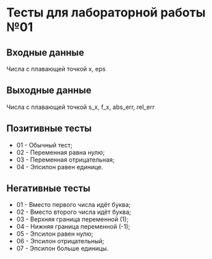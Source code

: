 # Тесты для лабораторной работы №01

## Входные данные
Числа с плавающей точкой x, eps

## Выходные данные
Числа с плавающей точкой s_x, f_x, abs_err, rel_err

## Позитивные тесты
- 01 - Обычный тест;
- 02 - Переменная равна нулю;
- 03 - Переменная отрицательная;
- 04 - Эпсилон равен единице.

## Негативные тесты
- 01 - Вместо первого числа идёт буква;
- 02 - Вместо второго числа идёт буква;
- 03 - Верхняя граница переменной (1);
- 04 - Нижняя граница переменной (-1);
- 05 - Эпсилон равен нулю;
- 06 - Эпсилон отрицательный;
- 07 - Эпсилон больше единицы.
